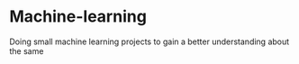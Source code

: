 # Machine-learning
Doing small machine learning projects to gain a better understanding about the same
